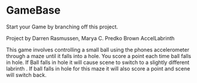 # GameBase
Start your Game by branching off this project.

Project by Darren Rasmussen, Marya C. Predko Brown
AccelLabrinth

This game involves controlling a small ball using the phones accelerometer through a maze until it falls into a hole. You score a point each time ball falls in hole. If Ball falls in hole it will cause scene to switch to a slightly different labrinth
.  If ball falls in hole for this maze it will also score a point and scene will switch back.
